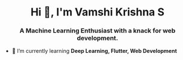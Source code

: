 <h1 align="center">Hi 👋, I'm Vamshi Krishna S</h1>
<h3 align="center">A Machine Learning Enthusiast with a knack for web development.</h3>

- 🌱 I’m currently learning **Deep Learning, Flutter, Web Development**

